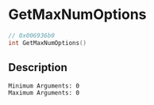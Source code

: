 # GetMaxNumOptions
```c
// 0x006936b0
int GetMaxNumOptions()
```
## Description
```
Minimum Arguments: 0
Maximum Arguments: 0
```
